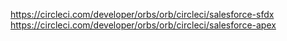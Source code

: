 https://circleci.com/developer/orbs/orb/circleci/salesforce-sfdx
https://circleci.com/developer/orbs/orb/circleci/salesforce-apex